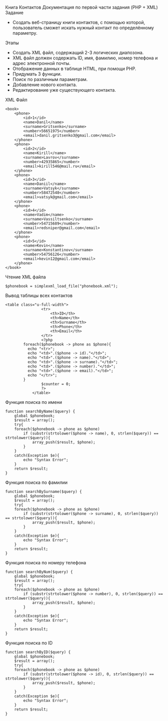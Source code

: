 Книга Контактов
Документация по первой части задания (PHP + XML)
Задание
- Создать веб-страницу книги контактов, с помощью которой, пользователь сможет искать нужный контакт по определённому параметру.
 
Этапы
* Создать XML файл, содержащий 2-3 логических диапозона.
* XML файл должен содержать ID, имя, фамилию, номер телефона и адрес электронной почты.
* Отображение данных в таблице HTML, при помощи PHP.
* Придумать 3 функции.
* Поиск по различным параметрам.
* Добавление нового контакта.
* Редактирование уже существующего контакта.

XML Файл

```
<book>
	<phone>
		<id>1</id>
		<name>Danil</name>
		<surname>Gritsenko</surname>
		<number>56651975</number>
		<email>danil.gritsenko3@gmail.com</email>
	</phone>
	<phone>
		<id>2</id>
		<name>Kirill</name>
		<surname>Lavrov</surname>
		<number>42935865</number>
		<email>kirill546@mail.ru</email>
	</phone>
	<phone>
		<id>3</id>
		<name>Daniil</name>
		<surname>Vatsyk</surname>
		<number>58472548</number>
		<email>vatsyk@gmail.com</email>
	</phone>
	<phone>
		<id>4</id>
		<name>Vadim</name>
		<surname>Vassiltsenko</surname>
		<number>54715689</number>
		<email>redsniper@gmail.com</email>
	</phone>
	<phone>
		<id>5</id>
		<name>Kevin</name>
		<surname>Konstantinov</surname>
		<number>54756126</number>
		<email>kevin12@gmail.com</email>
	</phone>
</book>
```

Чтение XML файла
```
$phonebook = simplexml_load_file("phonebook.xml");
```
Вывод таблицы всех контактов
```
<table class="u-full-width">
                <tr>
                    <th>ID</th>
                    <th>Name</th>
                    <th>Surname</th>
                    <th>Phone</th>
                    <th>Email</th>
                </tr>
                <?php
        foreach($phonebook -> phone as $phone){
          echo "<tr>";
          echo "<td>".($phone -> id)."</td>";
          echo "<td>".($phone -> name)."</td>";
          echo "<td>".($phone -> surname)."</td>";
          echo "<td>".($phone -> number)."</td>";
          echo "<td>".($phone -> email)."</td>";
          echo "</tr>";
        }
                $counter = 0;
                ?>
            </table>
```
Функция поиска по имени
```
function searchByName($query) {
    global $phonebook;
    $result = array();
	try{
    foreach($phonebook -> phone as $phone)
        if (substr(strtolower($phone -> name), 0, strlen($query)) == strtolower($query)){
            array_push($result, $phone);
        }
	}
	catch(Exception $e){
		echo "Syntax Error";
	}
    return $result;
}
```
Функция поиска по фамилии
```
function searchBySurname($query) {
    global $phonebook;
    $result = array();
	try{
    foreach($phonebook -> phone as $phone)
        if (substr(strtolower($phone -> surname), 0, strlen($query)) == strtolower($query)){
            array_push($result, $phone);
        }
	}
	catch(Exception $e){
		echo "Syntax Error";
	}
    return $result;
}  
```
Функция поиска по номеру телефона
```
function searchByNum($query) {
    global $phonebook;
    $result = array();
	try{
    foreach($phonebook -> phone as $phone)
        if (substr(strtolower($phone -> number), 0, strlen($query)) == strtolower($query)){
            array_push($result, $phone);
        }
	}
	catch(Exception $e){
		echo "Syntax Error";
	}
    return $result;
}  
```
Функция поиска по ID
```
function searchByID($query) {
    global $phonebook;
    $result = array();
	try{
    foreach($phonebook -> phone as $phone)
        if (substr(strtolower($phone -> id), 0, strlen($query)) == strtolower($query)){
            array_push($result, $phone);
        }
	}
	catch(Exception $e){
		echo "Syntax Error";
	}
    return $result;
}
```
